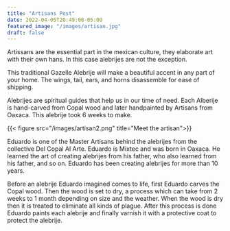 ```yaml
---
title: "Artisans Post"
date: 2022-04-05T20:49:08-05:00
featured_image: "/images/artisan.jpg"
draft: false
---
```


Artissans are the essential part in the mexican culture, they elaborate art with their own hans. In this case alebrijes are not the exception.


This traditional Gazelle Alebrije will make a beautiful accent in any part of your home. The wings, tail, ears, and horns disassemble for ease of shipping.

Alebrijes are spiritual guides that help us in our time of need. Each Alberije is hand-carved from Copal wood and later handpainted by Artisans from Oaxaca. This alebrije took 6 weeks to make.

{{< figure src="/images/artisan2.png" title="Meet the artisan">}}

Eduardo is one of the Master Artisans behind the alebrijes from the collective Del Copal Al Arte. Eduardo is Mixtec and was born in Oaxaca. He learned the art of creating alebrijes from his father, who also learned from his father, and so on. Eduardo has been creating alebrijes for more than 10 years.

Before an alebrije Eduardo imagined comes to life, first Eduardo carves the Copal wood. Then the wood is set to dry, a process which can take from 2 weeks to 1 month depending on size and the weather. When the wood is dry then it is treated to eliminate all kinds of plague. After this process is done Eduardo paints each alebrije and finally varnish it with a protective coat to protect the alebrije.